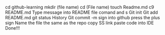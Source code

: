 cd github-learning 
mkdir (file name)
cd (File name)
touch Readme.md
c9 README.md
Type message into README file 
comand and s
Git init 
Git add README.md 
git status 
History 
Git commit -m
sign into github
press the plus sign
Name the file the same as the repo
copy SS link 
paste code into IDE 
Done!!!
